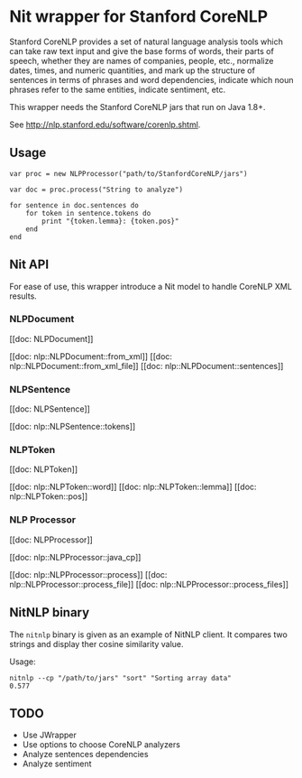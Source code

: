 # Nit wrapper for Stanford CoreNLP

Stanford CoreNLP provides a set of natural language analysis tools which can take
raw text input and give the base forms of words, their parts of speech, whether
they are names of companies, people, etc., normalize dates, times, and numeric
quantities, and mark up the structure of sentences in terms of phrases and word
dependencies, indicate which noun phrases refer to the same entities, indicate
sentiment, etc.

This wrapper needs the Stanford CoreNLP jars that run on Java 1.8+.

See http://nlp.stanford.edu/software/corenlp.shtml.

## Usage

~~~nitish
var proc = new NLPProcessor("path/to/StanfordCoreNLP/jars")

var doc = proc.process("String to analyze")

for sentence in doc.sentences do
	for token in sentence.tokens do
		print "{token.lemma}: {token.pos}"
	end
end
~~~

## Nit API

For ease of use, this wrapper introduce a Nit model to handle CoreNLP XML results.

### NLPDocument

[[doc: NLPDocument]]

[[doc: nlp::NLPDocument::from_xml]]
[[doc: nlp::NLPDocument::from_xml_file]]
[[doc: nlp::NLPDocument::sentences]]

### NLPSentence

[[doc: NLPSentence]]

[[doc: nlp::NLPSentence::tokens]]

### NLPToken

[[doc: NLPToken]]

[[doc: nlp::NLPToken::word]]
[[doc: nlp::NLPToken::lemma]]
[[doc: nlp::NLPToken::pos]]

### NLP Processor

[[doc: NLPProcessor]]

[[doc: nlp::NLPProcessor::java_cp]]

[[doc: nlp::NLPProcessor::process]]
[[doc: nlp::NLPProcessor::process_file]]
[[doc: nlp::NLPProcessor::process_files]]

## NitNLP binary

The `nitnlp` binary is given as an example of NitNLP client.
It compares two strings and display ther cosine similarity value.

Usage:

~~~raw
nitnlp --cp "/path/to/jars" "sort" "Sorting array data"
0.577
~~~

## TODO

* Use JWrapper
* Use options to choose CoreNLP analyzers
* Analyze sentences dependencies
* Analyze sentiment
